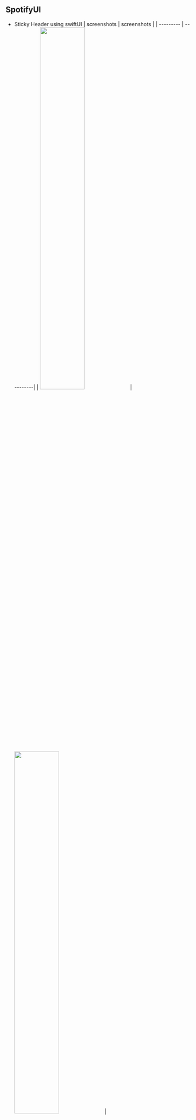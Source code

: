 ## SpotifyUI

- Sticky Header using swiftUI 
| screenshots | screenshots | 
| --------- | ----------|
| <img src="https://user-images.githubusercontent.com/91916741/196259111-c828be6b-88c0-48f9-9921-36c0eb4a39f1.png" width="50%" /> | <img src="https://user-images.githubusercontent.com/91916741/196259083-8949a1bb-82a4-48ac-9890-ffc82e101ff9.png" width="50%" /> |



| screenshots | screenshots | 
| --------- | ----------|
|||
